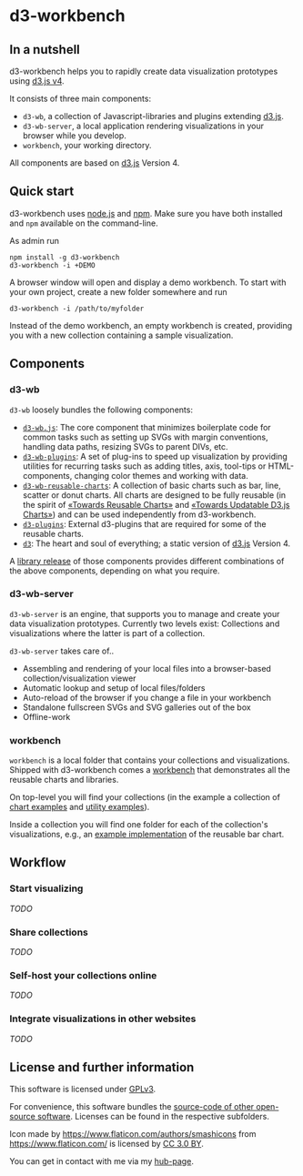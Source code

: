 # d3-workbench

## In a nutshell

d3-workbench helps you to rapidly create data visualization prototypes using [d3.js v4](https://d3js.org).

It consists of three main components:

- `d3-wb`, a collection of Javascript-libraries and plugins extending [d3.js](https://d3js.org).
- `d3-wb-server`, a local application rendering visualizations in your browser while you develop.
- `workbench`, your working directory.

All components are based on [d3.js](https://d3js.org) Version 4.

## Quick start

d3-workbench uses [node.js](https://nodejs.org/en/) and [npm](https://www.npmjs.com/). Make sure you have both installed and `npm` available on the command-line.

As admin run

```
npm install -g d3-workbench
d3-workbench -i +DEMO
```

A browser window will open and display a demo workbench. To start with your own project, create a new folder somewhere and run

```
d3-workbench -i /path/to/myfolder
```

Instead of the demo workbench, an empty workbench is created, providing you with a new collection containing a sample visualization.

## Components

### d3-wb

`d3-wb` loosely bundles the following components:

- [`d3-wb.js`](d3-wb/d3-wb.js): The core component that minimizes boilerplate code for common tasks such as setting up SVGs with margin conventions, handling data paths, resizing SVGs to parent DIVs, etc.
- [`d3-wb-plugins`](d3-wb/d3-wb-plugins): A set of plug-ins to speed up visualization by providing utilities for recurring tasks such as adding titles, axis, tool-tips or HTML-components, changing color themes and working with data.
- [`d3-wb-reusable-charts`](d3-wb/d3-wb-reusable-charts): A collection of basic charts such as bar, line, scatter or donut charts. All charts are designed to be fully reusable (in the spirit of [«Towards Reusable Charts»](https://bost.ocks.org/mike/chart/) and [«Towards Updatable D3.js Charts»](https://www.toptal.com/d3-js/towards-reusable-d3-js-charts)) and can be used independently from d3-workbench.
- [`d3-plugins`](d3-wb/d3-plugins): External d3-plugins that are required for some of the reusable charts.
- [`d3`](d3-wb/d3): The heart and soul of everything; a static version of [d3.js](https://d3js.org) Version 4.

A [library release](https://bastitee.github.io/d3-workbench-ghp/) of those components provides different combinations of the above components, depending on what you require.

### d3-wb-server

`d3-wb-server` is an engine, that supports you to manage and create your data visualization prototypes. Currently two levels exist: Collections and visualizations where the latter is part of a collection.

`d3-wb-server` takes care of..

- Assembling and rendering of your local files into a browser-based collection/visualization viewer
- Automatic lookup and setup of local files/folders
- Auto-reload of the browser if you change a file in your workbench
- Standalone fullscreen SVGs and SVG galleries out of the box
- Offline-work

### workbench

`workbench` is a local folder that contains your collections and visualizations. Shipped with d3-workbench comes a [workbench](default-content) that demonstrates all the reusable charts and libraries.

On top-level you will find your collections (in the example a collection of [chart examples](default-content/coll_00_chart_reference) and [utility examples](default-content/coll_01_tech_specs)).

Inside a collection you will find one folder for each of the collection's visualizations, e.g., an [example implementation](default-content/coll_00_chart_reference/002-barchart) of the reusable bar chart.

## Workflow

### Start visualizing

_TODO_

### Share collections

_TODO_

### Self-host your collections online

_TODO_

### Integrate visualizations in other websites

_TODO_

## License and further information

This software is licensed under [GPLv3](https://github.com/BastiTee/d3-workbench/blob/master/LICENSE).

For convenience, this software bundles the [source-code of other open-source software](https://github.com/BastiTee/d3-workbench/tree/master/d3-wb/). Licenses can be found in the respective subfolders.

Icon made by <https://www.flaticon.com/authors/smashicons> from <https://www.flaticon.com/> is licensed by [CC 3.0 BY](http://creativecommons.org/licenses/by/3.0/).

You can get in contact with me via my [hub-page](https://basti.site).
